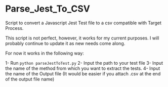 # Parse_Jest_To_CSV

Script to convert a Javascript Jest Test file to a csv compatible with Target Process.

This script is not perfect, however, it works for my current purposes. I will probably continue to update it as new needs come along.

For now it works in the following way:

1- Run `python parseJestToTest.py`
2- Input the path to your test file
3- Input the name of the method from which you want to extract the tests.
4- Input the name of the Output file (It would be easier if you attach .csv at the end of the output file name)
